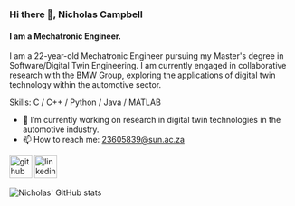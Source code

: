 ### Hi there 👋, Nicholas Campbell
#### I am a Mechatronic Engineer.
I am a 22-year-old Mechatronic Engineer pursuing my Master's degree in Software/Digital Twin Engineering. I am currently engaged in collaborative research with the BMW Group, exploring the applications of digital twin technology within the automotive sector.

Skills: C / C++ / Python / Java / MATLAB

- 🔭 I’m currently working on research in digital twin technologies in the automotive industry. 
- 📫 How to reach me: 23605839@sun.ac.za 


[<img src='https://cdn.jsdelivr.net/npm/simple-icons@3.0.1/icons/github.svg' alt='github' height='40'>](https://github.com/nicampbel)  [<img src='https://cdn.jsdelivr.net/npm/simple-icons@3.0.1/icons/linkedin.svg' alt='linkedin' height='40'>](https://www.linkedin.com/in/nicholas-campbell-bb7ba51a6/)  

![Nicholas' GitHub stats](https://github-readme-stats.vercel.app/api?username=nicampbel&theme=github_dark&show_icons=true)
